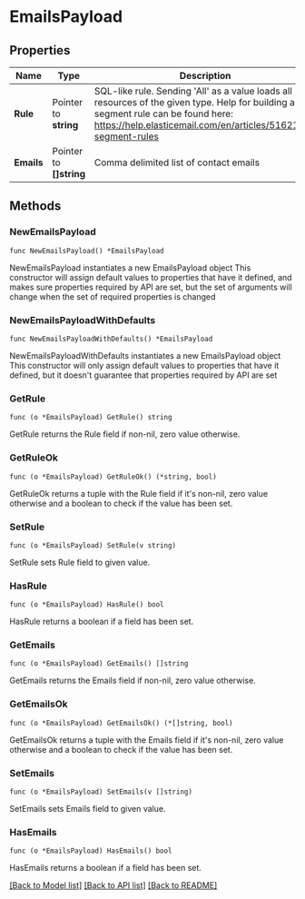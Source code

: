 # EmailsPayload

## Properties

Name | Type | Description | Notes
------------ | ------------- | ------------- | -------------
**Rule** | Pointer to **string** | SQL-like rule. Sending &#39;All&#39; as a value loads all resources of the given type. Help for building a segment rule can be found here: https://help.elasticemail.com/en/articles/5162182-segment-rules | [optional] 
**Emails** | Pointer to **[]string** | Comma delimited list of contact emails | [optional] 

## Methods

### NewEmailsPayload

`func NewEmailsPayload() *EmailsPayload`

NewEmailsPayload instantiates a new EmailsPayload object
This constructor will assign default values to properties that have it defined,
and makes sure properties required by API are set, but the set of arguments
will change when the set of required properties is changed

### NewEmailsPayloadWithDefaults

`func NewEmailsPayloadWithDefaults() *EmailsPayload`

NewEmailsPayloadWithDefaults instantiates a new EmailsPayload object
This constructor will only assign default values to properties that have it defined,
but it doesn't guarantee that properties required by API are set

### GetRule

`func (o *EmailsPayload) GetRule() string`

GetRule returns the Rule field if non-nil, zero value otherwise.

### GetRuleOk

`func (o *EmailsPayload) GetRuleOk() (*string, bool)`

GetRuleOk returns a tuple with the Rule field if it's non-nil, zero value otherwise
and a boolean to check if the value has been set.

### SetRule

`func (o *EmailsPayload) SetRule(v string)`

SetRule sets Rule field to given value.

### HasRule

`func (o *EmailsPayload) HasRule() bool`

HasRule returns a boolean if a field has been set.

### GetEmails

`func (o *EmailsPayload) GetEmails() []string`

GetEmails returns the Emails field if non-nil, zero value otherwise.

### GetEmailsOk

`func (o *EmailsPayload) GetEmailsOk() (*[]string, bool)`

GetEmailsOk returns a tuple with the Emails field if it's non-nil, zero value otherwise
and a boolean to check if the value has been set.

### SetEmails

`func (o *EmailsPayload) SetEmails(v []string)`

SetEmails sets Emails field to given value.

### HasEmails

`func (o *EmailsPayload) HasEmails() bool`

HasEmails returns a boolean if a field has been set.


[[Back to Model list]](../README.md#documentation-for-models) [[Back to API list]](../README.md#documentation-for-api-endpoints) [[Back to README]](../README.md)


